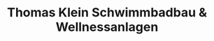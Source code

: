 ---
title: "Thomas Klein Schwimmbadbau & Wellnessanlagen"
url: /langenhagen/thomas-klein-schwimmbadbau-und-wellnessanlagen/
shop: Allgemein
---